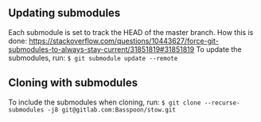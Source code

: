 ## Updating submodules
Each submodule is set to track the HEAD of the master branch.
How this is done:
https://stackoverflow.com/questions/10443627/force-git-submodules-to-always-stay-current/31851819#31851819
To update the submodules, run:
``$ git submodule update --remote``

## Cloning with submodules
To include the submodules when cloning, run:
``$ git clone --recurse-submodules -j8 git@gitlab.com:Basspoon/stow.git``
